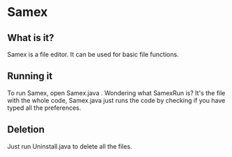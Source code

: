 # Samex
## What is it?
Samex is a file editor. It can be used for basic file functions.
## Running it
To run Samex, open Samex.java . Wondering what SamexRun is? It's the file with the whole code, Samex.java just runs the code by checking if you have typed all the preferences.
## Deletion
Just run Uninstall.java to delete all the files. 


